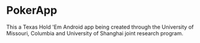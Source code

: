 PokerApp
========

This a Texas Hold 'Em Android app being created through the University of Missouri, Columbia and University of Shanghai joint research program.

